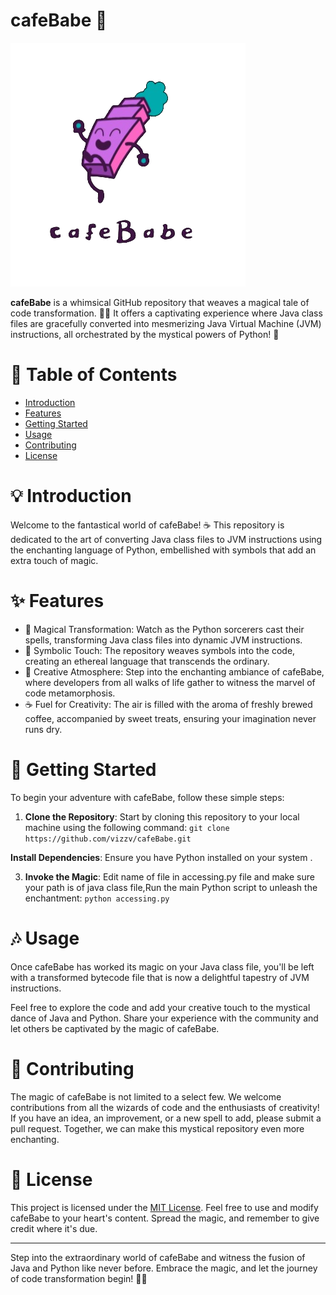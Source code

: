 # cafeBabe 🌟

![cafeBabe](cafeBabe_logo.png)

**cafeBabe** is a whimsical GitHub repository that weaves a magical tale of code transformation. 🎩✨ It offers a captivating experience where Java class files are gracefully converted into mesmerizing Java Virtual Machine (JVM) instructions, all orchestrated by the mystical powers of Python! 🐍

# 🌌 Table of Contents
- [Introduction](#introduction)
- [Features](#features)
- [Getting Started](#getting-started)
- [Usage](#usage)
- [Contributing](#contributing)
- [License](#license)

# 💡 Introduction

Welcome to the fantastical world of cafeBabe! ☕️ This repository is dedicated to the art of converting Java class files to JVM instructions using the enchanting language of Python, embellished with symbols that add an extra touch of magic. 

# ✨ Features

- 🧙 Magical Transformation: Watch as the Python sorcerers cast their spells, transforming Java class files into dynamic JVM instructions.
- 🎨 Symbolic Touch: The repository weaves symbols into the code, creating an ethereal language that transcends the ordinary.
- 🌈 Creative Atmosphere: Step into the enchanting ambiance of cafeBabe, where developers from all walks of life gather to witness the marvel of code metamorphosis.
- ☕️ Fuel for Creativity: The air is filled with the aroma of freshly brewed coffee, accompanied by sweet treats, ensuring your imagination never runs dry.

# 🚀 Getting Started

To begin your adventure with cafeBabe, follow these simple steps:

1. **Clone the Repository**: Start by cloning this repository to your local machine using the following command:
``` git clone https://github.com/vizzv/cafeBabe.git ```

**Install Dependencies**: Ensure you have Python installed on your system .

3. **Invoke the Magic**: Edit name of file in accessing.py file and make sure  your path is of java class file,Run the main Python script to unleash the enchantment:
``` python accessing.py ```

# 🎶 Usage

Once cafeBabe has worked its magic on your Java class file, you'll be left with a transformed bytecode file that is now a delightful tapestry of JVM instructions. 

Feel free to explore the code and add your creative touch to the mystical dance of Java and Python. Share your experience with the community and let others be captivated by the magic of cafeBabe.

# 🙌 Contributing

The magic of cafeBabe is not limited to a select few. We welcome contributions from all the wizards of code and the enthusiasts of creativity! If you have an idea, an improvement, or a new spell to add, please submit a pull request. Together, we can make this mystical repository even more enchanting.

# 📄 License

This project is licensed under the [MIT License](LICENSE). Feel free to use and modify cafeBabe to your heart's content. Spread the magic, and remember to give credit where it's due.

---

Step into the extraordinary world of cafeBabe and witness the fusion of Java and Python like never before. Embrace the magic, and let the journey of code transformation begin! 🌌✨